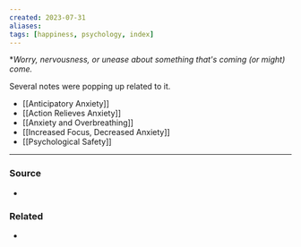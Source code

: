 ```yaml
---
created: 2023-07-31
aliases: 
tags: [happiness, psychology, index]
---
```

**Worry, nervousness, or unease about something that's coming (or *might*) come.*

Several notes were popping up related to it.
- [[Anticipatory Anxiety]]
- [[Action Relieves Anxiety]]
- [[Anxiety and Overbreathing]]
- [[Increased Focus, Decreased Anxiety]]
- [[Psychological Safety]]

****
### Source
- 

### Related
- 
 